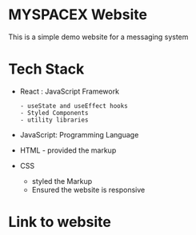 # MYSPACEX Website

This is a simple demo website for a messaging system

# Tech Stack

- React : JavaScript Framework

      - useState and useEffect hooks
      - Styled Components
      - utility libraries
      
- JavaScript: Programming Language
- HTML - provided the markup
- CSS 
     - styled the Markup
     - Ensured the website is responsive

# Link to website
